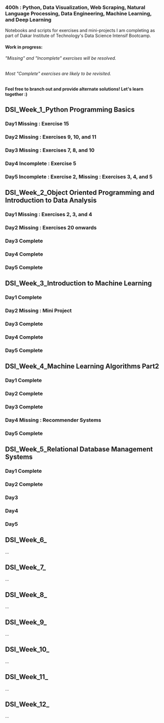 ### 400h : Python, Data Visualization, Web Scraping, Natural Language Processing, Data Engineering, Machine Learning, and Deep Learning
Notebooks and scripts for exercises and mini-projects I am completing as part of Dakar Institute of Technology's Data Science Intensif Bootcamp.

#### Work in progress:
######  "Missing" and "Incomplete" exercises will be resolved. 
######  Most "Complete" exercises are likely to be revisited. 
#### Feel free to branch out and provide alternate solutions! Let's learn together :)

## DSI_Week_1_Python Programming Basics
### Day1 Missing : Exercise 15
### Day2 Missing : Exercises 9, 10, and 11
### Day3 Missing : Exercises 7, 8, and 10
### Day4 Incomplete : Exercise 5
### Day5 Incomplete : Exercise 2, Missing : Exercises 3, 4, and 5

## DSI_Week_2_Object Oriented Programming and Introduction to Data Analysis
### Day1 Missing : Exercises 2, 3, and 4
### Day2 Missing : Exercises 20 onwards
### Day3 Complete
### Day4 Complete
### Day5 Complete

## DSI_Week_3_Introduction to Machine Learning
### Day1 Complete
### Day2 Missing : Mini Project
### Day3 Complete
### Day4 Complete
### Day5 Complete

## DSI_Week_4_Machine Learning Algorithms Part2
### Day1 Complete
### Day2 Complete
### Day3 Complete
### Day4 Missing : Recommender Systems
### Day5 Complete

## DSI_Week_5_Relational Database Management Systems
### Day1 Complete
### Day2 Complete
### Day3 
### Day4 
### Day5 

## DSI_Week_6_
...

## DSI_Week_7_
...

## DSI_Week_8_
...

## DSI_Week_9_
...

## DSI_Week_10_
...

## DSI_Week_11_
...

## DSI_Week_12_
...
